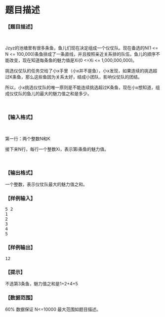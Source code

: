 # 题目描述


<h3>
【题目描述】
</h3>
<p>
<br/>
</p>
<p>
Jzyz的池塘里有很多条鱼，鱼儿们现在决定组成一个仪仗队。现在备选的N(1 &lt;= N &lt;= 100,000)条鱼排成了一条直线，并且按照亲近关系排的队伍，鱼儿的顺序不能改变，现在知道每条鱼的魅力值是Xi(0 &lt;=Xi &lt;= 1,000,000,000)。
</p>
<p>
挑选仪仗队的任务交给了小x手里（小x并不是鱼），小x发现，如果连续的挑选超过K条鱼，那么这些鱼因为关系太好，结成小团队，影响仪仗队的团结。
</p>
<p>
所以，小x挑选仪仗队的唯一原则是不能连续挑选超过K条鱼，现在小x想知道，组成仪仗队的鱼儿的最大的魅力值之和是多少。
</p>
<p>
<br/>
</p>
<h3>
【输入格式】
</h3>
<p>
<br/>
</p>
<p>
第一行：两个整数N和K
</p>
<p>
接下来N行，每行一个整数Xi，表示第i条鱼的魅力值。
</p>
<p>
<br/>
</p>
<h3>
【输出格式】
</h3>
<p>
一个整数，表示仪仗队最大的魅力值之和。
</p>
<h3>
【样例输入】
</h3>
<pre>5 2
1
2
3
4
5</pre>
<h3>
【样例输出】
</h3>
<pre>12</pre>
<h3>
【提示】
</h3>
<p>
不选第3条鱼，魅力值之和是1+2+4+5
</p>
<h3>
【数据范围】
</h3>
<p>
60% 数据保证 N&lt;=10000  
最大范围如题目描述。
</p>
